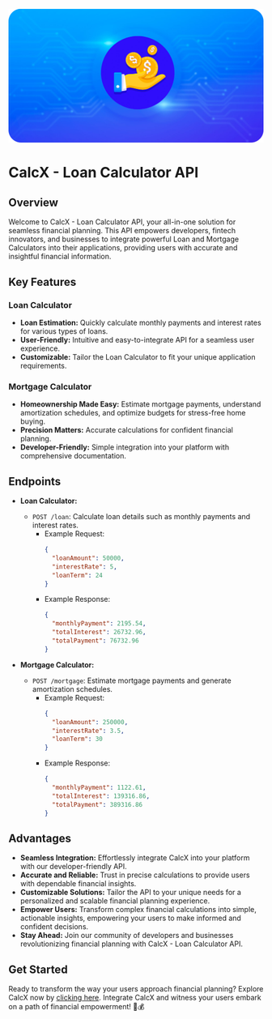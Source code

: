 ![CalcX - Loan Calculator API Logo](assets/calcx-cover.png)

# CalcX - Loan Calculator API

## Overview

Welcome to CalcX - Loan Calculator API, your all-in-one solution for seamless financial planning. This API empowers developers, fintech innovators, and businesses to integrate powerful Loan and Mortgage Calculators into their applications, providing users with accurate and insightful financial information.

## Key Features

### Loan Calculator

- **Loan Estimation:** Quickly calculate monthly payments and interest rates for various types of loans.
- **User-Friendly:** Intuitive and easy-to-integrate API for a seamless user experience.
- **Customizable:** Tailor the Loan Calculator to fit your unique application requirements.

### Mortgage Calculator

- **Homeownership Made Easy:** Estimate mortgage payments, understand amortization schedules, and optimize budgets for stress-free home buying.
- **Precision Matters:** Accurate calculations for confident financial planning.
- **Developer-Friendly:** Simple integration into your platform with comprehensive documentation.

## Endpoints

- **Loan Calculator:**
  - `POST /loan`: Calculate loan details such as monthly payments and interest rates.
    - Example Request:
      ```json
      {
        "loanAmount": 50000,
        "interestRate": 5,
        "loanTerm": 24
      }
      ```
    - Example Response:
      ```json
      {
        "monthlyPayment": 2195.54,
        "totalInterest": 26732.96,
        "totalPayment": 76732.96
      }
      ```

- **Mortgage Calculator:**
  - `POST /mortgage`: Estimate mortgage payments and generate amortization schedules.
    - Example Request:
      ```json
      {
        "loanAmount": 250000,
        "interestRate": 3.5,
        "loanTerm": 30
      }
      ```
    - Example Response:
      ```json
      {
        "monthlyPayment": 1122.61,
        "totalInterest": 139316.86,
        "totalPayment": 389316.86
      }
      ```

## Advantages

- **Seamless Integration:** Effortlessly integrate CalcX into your platform with our developer-friendly API.
- **Accurate and Reliable:** Trust in precise calculations to provide users with dependable financial insights.
- **Customizable Solutions:** Tailor the API to your unique needs for a personalized and scalable financial planning experience.
- **Empower Users:** Transform complex financial calculations into simple, actionable insights, empowering your users to make informed and confident decisions.
- **Stay Ahead:** Join our community of developers and businesses revolutionizing financial planning with CalcX - Loan Calculator API.

## Get Started

Ready to transform the way your users approach financial planning? Explore CalcX now by [clicking here](https://rapidapi.com/kidddevs/api/calcx-loan-calculator). Integrate CalcX and witness your users embark on a path of financial empowerment! 🚀💰
